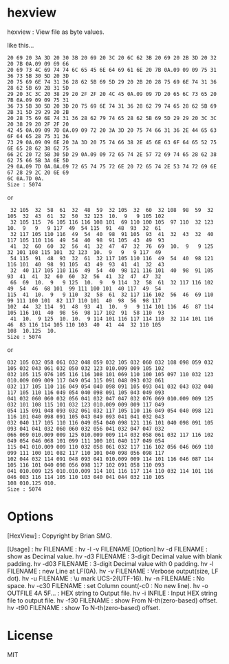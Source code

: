 # hexview
hexview : View file as byte values.

like this...
```
20 69 20 3A 3D 20 30 3B 20 69 20 3C 20 6C 62 3B 20 69 20 2B 3D 20 32 20 7B 0A.09 09 69 66
20 69 73 4C 69 74 74 6C 65 45 6E 64 69 61 6E 20 7B 0A.09 09 09 75 31 36 73 5B 30 5D 20 3D
20 75 69 6E 74 31 36 28 62 5B 69 5D 29 20 2B 20 28 75 69 6E 74 31 36 28 62 5B 69 2B 31 5D
29 20 3C 3C 20 38 29 20 2F 2F 20 4C 45 0A.09 09 7D 20 65 6C 73 65 20 7B 0A.09 09 09 75 31
36 73 5B 30 5D 20 3D 20 75 69 6E 74 31 36 28 62 79 74 65 28 62 5B 69 2B 31 5D 29 29 20 2B
20 28 75 69 6E 74 31 36 28 62 79 74 65 28 62 5B 69 5D 29 29 20 3C 3C 20 38 29 20 2F 2F 20
42 45 0A.09 09 7D 0A.09 09 72 20 3A 3D 20 75 74 66 31 36 2E 44 65 63 6F 64 65 28 75 31 36
73 29 0A.09 09 6E 20 3A 3D 20 75 74 66 38 2E 45 6E 63 6F 64 65 52 75 6E 65 28 62 38 62 75
66 2C 20 72 5B 30 5D 29 0A.09 09 72 65 74 2E 57 72 69 74 65 28 62 38 62 75 66 5B 3A 6E 5D
29 0A.09 7D 0A.0A.09 72 65 74 75 72 6E 20 72 65 74 2E 53 74 72 69 6E 67 28 29 2C 20 6E 69
6C 0A.7D 0A.
Size : 5074
```

or
```
 32 105  32  58  61  32  48  59  32 105  32  60  32 108  98  59  32 105  32  43  61  32  50  32 123  10.  9   9 105 102
 32 105 115  76 105 116 116 108 101  69 110 100 105  97 110  32 123  10.  9   9   9 117  49  54 115  91  48  93  32  61
 32 117 105 110 116  49  54  40  98  91 105  93  41  32  43  32  40 117 105 110 116  49  54  40  98  91 105  43  49  93
 41  32  60  60  32  56  41  32  47  47  32  76  69  10.  9   9 125  32 101 108 115 101  32 123  10.  9   9   9 117  49
 54 115  91  48  93  32  61  32 117 105 110 116  49  54  40  98 121 116 101  40  98  91 105  43  49  93  41  41  32  43
 32  40 117 105 110 116  49  54  40  98 121 116 101  40  98  91 105  93  41  41  32  60  60  32  56  41  32  47  47  32
 66  69  10.  9   9 125  10.  9   9 114  32  58  61  32 117 116 102  49  54  46  68 101  99 111 100 101  40 117  49  54
115  41  10.  9   9 110  32  58  61  32 117 116 102  56  46  69 110  99 111 100 101  82 117 110 101  40  98  56  98 117
102  44  32 114  91  48  93  41  10.  9   9 114 101 116  46  87 114 105 116 101  40  98  56  98 117 102  91  58 110  93
 41  10.  9 125  10. 10.  9 114 101 116 117 114 110  32 114 101 116  46  83 116 114 105 110 103  40  41  44  32 110 105
108  10.125  10.
Size : 5074
```

or
```
032 105 032 058 061 032 048 059 032 105 032 060 032 108 098 059 032 105 032 043 061 032 050 032 123 010.009 009 105 102
032 105 115 076 105 116 116 108 101 069 110 100 105 097 110 032 123 010.009 009 009 117 049 054 115 091 048 093 032 061
032 117 105 110 116 049 054 040 098 091 105 093 041 032 043 032 040 117 105 110 116 049 054 040 098 091 105 043 049 093
041 032 060 060 032 056 041 032 047 047 032 076 069 010.009 009 125 032 101 108 115 101 032 123 010.009 009 009 117 049
054 115 091 048 093 032 061 032 117 105 110 116 049 054 040 098 121 116 101 040 098 091 105 043 049 093 041 041 032 043
032 040 117 105 110 116 049 054 040 098 121 116 101 040 098 091 105 093 041 041 032 060 060 032 056 041 032 047 047 032
066 069 010.009 009 125 010.009 009 114 032 058 061 032 117 116 102 049 054 046 068 101 099 111 100 101 040 117 049 054
115 041 010.009 009 110 032 058 061 032 117 116 102 056 046 069 110 099 111 100 101 082 117 110 101 040 098 056 098 117
102 044 032 114 091 048 093 041 010.009 009 114 101 116 046 087 114 105 116 101 040 098 056 098 117 102 091 058 110 093
041 010.009 125 010.010.009 114 101 116 117 114 110 032 114 101 116 046 083 116 114 105 110 103 040 041 044 032 110 105
108 010.125 010.
Size : 5074
```

# Options
[HexView] : Copyright by Brian SMG.

[Usage] : hv FILENAME
        : hv -l -v FILENAME
[Option]
   hv -d   FILENAME             : show as Decimal value.
   hv -d3  FILENAME             : 3-digit Decimal value with blank padding.
   hv -d03 FILENAME             : 3-digit Decimal value with 0 padding.
   hv -l   FILENAME             : new Line at LF(0A).
   hv -v   FILENAME             : Verbose output(size, LF dot).
   hv -u   FILENAME             : \u mark UCS-2(UTF-16).
   hv -n   FILENAME             : No space.
   hv -c30 FILENAME             : set Column count(-c0 : No new line).
   hv -o   OUTFILE 4A 5F...     : HEX string to Output file.
   hv -i   INFILE               : Input HEX string file to output file.
   hv -f30 FILENAME             : show From N-th(zero-based) offset.
   hv -t90 FILENAME             : show To N-th(zero-based) offset.

# License
MIT
